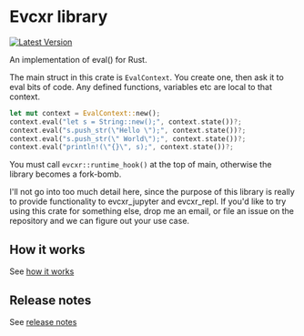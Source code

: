 # Evcxr library

[![Latest Version](https://img.shields.io/crates/v/evcxr.svg)](https://crates.io/crates/evcxr)

An implementation of eval() for Rust.

The main struct in this crate is ```EvalContext```. You create one, then ask it
to eval bits of code. Any defined functions, variables etc are local to that
context.

```rust
let mut context = EvalContext::new();
context.eval("let s = String::new();", context.state())?;
context.eval("s.push_str(\"Hello \");", context.state())?;
context.eval("s.push_str(\" World\");", context.state())?;
context.eval("println!(\"{}\", s);", context.state())?;
```

You must call ```evcxr::runtime_hook()``` at the top of main, otherwise the
library becomes a fork-bomb.

I'll not go into too much detail here, since the purpose of this library is
really to provide functionality to evcxr\_jupyter and evcxr\_repl. If you'd like
to try using this crate for something else, drop me an email, or file an issue
on the repository and we can figure out your use case.

## How it works

See [how it works](HOW_IT_WORKS.md)

## Release notes

See [release notes](RELEASE_NOTES.md)
